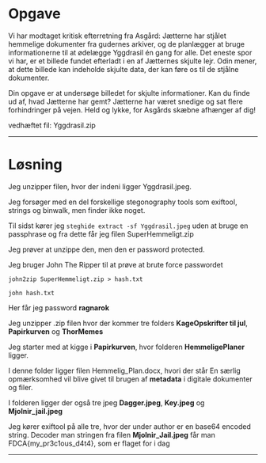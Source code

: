 # Opgave

Vi har modtaget kritisk efterretning fra Asgård: Jætterne har stjålet hemmelige dokumenter fra gudernes arkiver, og de planlægger at bruge informationerne til at ødelægge Yggdrasil én gang for alle. Det eneste spor vi har, er et billede fundet efterladt i en af Jætternes skjulte lejr. Odin mener, at dette billede kan indeholde skjulte data, der kan føre os til de stjålne dokumenter.

Din opgave er at undersøge billedet for skjulte informationer. Kan du finde ud af, hvad Jætterne har gemt? Jætterne har været snedige og sat flere forhindringer på vejen. Held og lykke, for Asgårds skæbne afhænger af dig!

vedhæftet fil: Yggdrasil.zip

---

# Løsning

Jeg unzipper filen, hvor der indeni ligger Yggdrasil.jpeg.

Jeg forsøger med en del forskellige stegonography tools som exiftool, strings og binwalk, men finder ikke noget.

Til sidst kører jeg `steghide extract -sf Yggdrasil.jpeg` uden at bruge en passphrase og fra dette får jeg filen SuperHemmeligt.zip

Jeg prøver at unzippe den, men den er password protected.

Jeg bruger John The Ripper til at prøve at brute force passwordet

`john2zip SuperHemmeligt.zip > hash.txt`

`john hash.txt`

Her får jeg password **ragnarok**

Jeg unzipper .zip filen hvor der kommer tre folders **KageOpskrifter til jul**, **Papirkurven** og **ThorMemes**

Jeg starter med at kigge i **Papirkurven**, hvor folderen **HemmeligePlaner** ligger.

I denne folder ligger filen Hemmelig_Plan.docx, hvori der står En særlig opmærksomhed vil blive givet til brugen af **metadata** i digitale dokumenter og filer.

I folderen ligger der også tre jpeg **Dagger.jpeg**, **Key.jpeg** og **Mjolnir_jail.jpeg**

Jeg kører exiftool på alle tre, hvor der under author er en base64 encoded string. Decoder man stringen fra filen **Mjolnir_Jail.jpeg** får man FDCA{my_pr3c1ous_d4t4}, som er flaget for i dag



---
